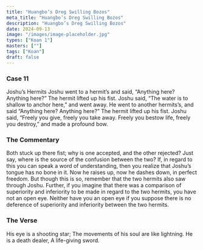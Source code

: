 ```yaml
---
title: "Huangbo’s Dreg Swilling Bozos"
meta_title: "Huangbo’s Dreg Swilling Bozos"
description: "Huangbo’s Dreg Swilling Bozos"
date: 2024-09-13
image: "/images/image-placeholder.jpg"
types: ["Koan 1"]
masters: [""]
tags: ["Koan"]
draft: false
---
```









### Case 11

Joshu’s Hermits
Joshu went to a hermit’s and said, “Anything here? Anything here?” The hermit lifted up his fist. Joshu said, “The water is to shallow to
anchor here,” and went away. He went to another hermits’s, and said “Anything here? Anything here?” The hermit lifted up his fist. Joshu said, “Freely you give, freely you take away. Freely you bestow life, freely you destroy,” and made a profound bow.

### The Commentary
Both stuck up there fist; why is one accepted, and the other rejected? Just say, where is the source of the confusion between the two? If, in regard to this you can speak a word of understanding, then you realize that Joshu’s tongue has no bone in it. Now he raises up, now he dashes down, in perfect freedom. But though this is so, remember that the two hermits also saw through Joshu. Further, if you imagine that there was a comparison of superiority and inferiority to be made in regard to
the two hermits, you have not an open eye. Neither have you an open eye if you suppose there is no deference of superiority and inferiority between the two hermits.

### The Verse
His eye is a shooting star;
The movements of his soul are like lightning. He is a death dealer,
A life-giving sword.

























